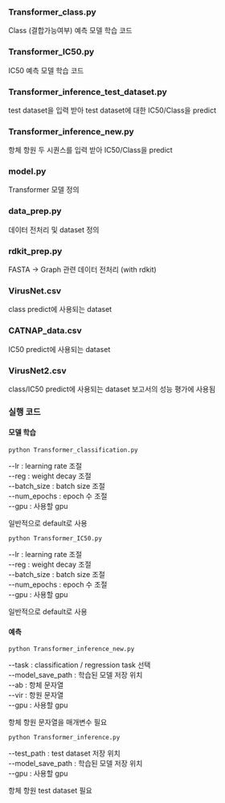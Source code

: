 ### Transformer_class.py
Class (결합가능여부) 예측 모델 학습 코드

### Transformer_IC50.py
IC50 예측 모델 학습 코드

### Transformer_inference_test_dataset.py
test dataset을 입력 받아 test dataset에 대한 IC50/Class을 predict

### Transformer_inference_new.py
항체 항원 두 시퀀스를 입력 받아 IC50/Class을 predict

### model.py
Transformer 모델 정의

### data_prep.py
데이터 전처리 및 dataset 정의

### rdkit_prep.py
FASTA -> Graph 관련 데이터 전처리 (with rdkit)

### VirusNet.csv
class predict에 사용되는 dataset

### CATNAP_data.csv
IC50 predict에 사용되는 dataset

### VirusNet2.csv
class/IC50 predict에 사용되는 dataset
보고서의 성능 평가에 사용됨

### 실행 코드
#### 모델 학습
```
python Transformer_classification.py
```
--lr : learning rate 조절  
--reg : weight decay 조절  
--batch_size : batch size 조절  
--num_epochs : epoch 수 조절  
--gpu : 사용할 gpu  

일반적으로 default로 사용

```
python Transformer_IC50.py
```
--lr : learning rate 조절  
--reg : weight decay 조절  
--batch_size : batch size 조절  
--num_epochs : epoch 수 조절  
--gpu : 사용할 gpu  

일반적으로 default로 사용

#### 예측
```
python Transformer_inference_new.py
```
--task : classification / regression task 선택  
--model_save_path : 학습된 모델 저장 위치  
--ab  : 항체 문자열    
--vir : 항원 문자열    
--gpu : 사용할 gpu    

항체 항원 문자열을 매개변수 필요

```
python Transformer_inference.py
```
--test_path : test dataset 저장 위치  
--model_save_path : 학습된 모델 저장 위치  
--gpu : 사용할 gpu    

항체 항원 test dataset 필요
